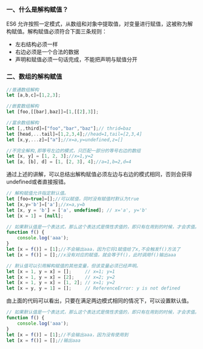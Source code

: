 ### 一、什么是解构赋值？

ES6 允许按照一定模式，从数组和对象中提取值，对变量进行赋值，这被称为解构赋值。解构赋值必须符合下面三条规则：

- 左右结构必须一样
- 右边必须是一个合法的数据
- 声明和赋值必须一句话完成，不能把声明与赋值分开



### 二、数组的解构赋值

```javascript
//普通数组解构
let [a,b,c]=[1,2,3];

//嵌套数组解构
let [foo,[[bar],baz]]=[1,[[2],3]];

//富余数组解构
let [,,third]=["foo","bar","baz"];// thrid=baz
let [head,...tail]=[1,2,3,4];//head=1,tail=[2,3,4]
let [x,y,...z]=["a"];//x=a,y=undefined,z=[]

//不完全解构,即等号左边的模式，只匹配一部分的等号右边的数组
let [x, y] = [1, 2, 3];//x=1,y=2
let [a, [b], d] = [1, [2, 3], 4];//a=1,b=2,d=4
```

通过上述的讲解，可以总结出解构赋值必须左边与右边的模式相同，否则会获得undefined或者直接报错。

```javascript
// 解构赋值允许指定默认值。
let [foo=true]=[];//可以赋值，同时没有赋值时默认为true
let [x,y='b']=['a'];//x=a,y=b
let [x, y = 'b'] = ['a', undefined]; // x='a', y='b'
let [x = 1] = [null];

// 如果默认值是一个表达式，那么这个表达式是惰性求值的，即只有在用到的时候，才会求值。
function f() {
    console.log('aaa');
}
let [x = f()] = [1];//不会输出aaa，因为它将1赋值给了x,不会触发f()方法了
let [x = f()] = [];//x没有对应的赋值，就会等于f()，此时调用f()输出aaa

// 默认值可以引用解构赋值的其他变量，但该变量必须已经声明。
let [x = 1, y = x] = [];     // x=1; y=1
let [x = 1, y = x] = [2];    // x=2; y=2
let [x = 1, y = x] = [1, 2]; // x=1; y=2
let [x = y, y = 1] = [];     // ReferenceError: y is not defined
```

由上面的代码可以看出，只要在满足两边模式相同的情况下，可以设置默认值。

```javascript
// 如果默认值是一个表达式，那么这个表达式是惰性求值的，即只有在用到的时候，才会求值。
function f() {
    console.log('aaa');
}
let [x = f()] = [1];//不会输出aaa，因为没有使用到
let [x = f()] = [];//输出aaa
```